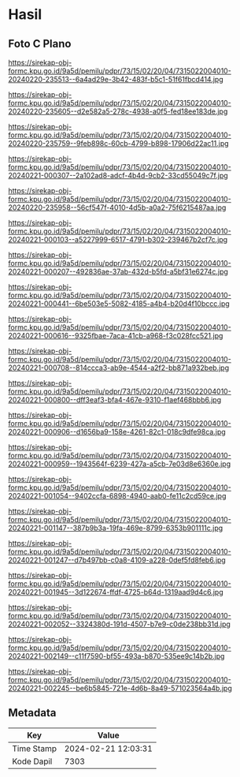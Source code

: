 # Hasil

## Foto C Plano

https://sirekap-obj-formc.kpu.go.id/9a5d/pemilu/pdpr/73/15/02/20/04/7315022004010-20240220-235513--6a4ad29e-3b42-483f-b5c1-51f61fbcd414.jpg

https://sirekap-obj-formc.kpu.go.id/9a5d/pemilu/pdpr/73/15/02/20/04/7315022004010-20240220-235605--d2e582a5-278c-4938-a0f5-fed18ee183de.jpg

https://sirekap-obj-formc.kpu.go.id/9a5d/pemilu/pdpr/73/15/02/20/04/7315022004010-20240220-235759--9feb898c-60cb-4799-b898-17906d22ac11.jpg

https://sirekap-obj-formc.kpu.go.id/9a5d/pemilu/pdpr/73/15/02/20/04/7315022004010-20240221-000307--2a102ad8-adcf-4b4d-9cb2-33cd55049c7f.jpg

https://sirekap-obj-formc.kpu.go.id/9a5d/pemilu/pdpr/73/15/02/20/04/7315022004010-20240220-235958--56cf547f-4010-4d5b-a0a2-75f6215487aa.jpg

https://sirekap-obj-formc.kpu.go.id/9a5d/pemilu/pdpr/73/15/02/20/04/7315022004010-20240221-000103--a5227999-6517-4791-b302-239467b2cf7c.jpg

https://sirekap-obj-formc.kpu.go.id/9a5d/pemilu/pdpr/73/15/02/20/04/7315022004010-20240221-000207--492836ae-37ab-432d-b5fd-a5bf31e6274c.jpg

https://sirekap-obj-formc.kpu.go.id/9a5d/pemilu/pdpr/73/15/02/20/04/7315022004010-20240221-000441--6be503e5-5082-4185-a4b4-b20d4f10bccc.jpg

https://sirekap-obj-formc.kpu.go.id/9a5d/pemilu/pdpr/73/15/02/20/04/7315022004010-20240221-000616--9325fbae-7aca-41cb-a968-f3c028fcc521.jpg

https://sirekap-obj-formc.kpu.go.id/9a5d/pemilu/pdpr/73/15/02/20/04/7315022004010-20240221-000708--814ccca3-ab9e-4544-a2f2-bb871a932beb.jpg

https://sirekap-obj-formc.kpu.go.id/9a5d/pemilu/pdpr/73/15/02/20/04/7315022004010-20240221-000800--dff3eaf3-bfa4-467e-9310-f1aef468bbb6.jpg

https://sirekap-obj-formc.kpu.go.id/9a5d/pemilu/pdpr/73/15/02/20/04/7315022004010-20240221-000906--d1656ba9-158e-4261-82c1-018c9dfe98ca.jpg

https://sirekap-obj-formc.kpu.go.id/9a5d/pemilu/pdpr/73/15/02/20/04/7315022004010-20240221-000959--1943564f-6239-427a-a5cb-7e03d8e6360e.jpg

https://sirekap-obj-formc.kpu.go.id/9a5d/pemilu/pdpr/73/15/02/20/04/7315022004010-20240221-001054--9402ccfa-6898-4940-aab0-fe11c2cd59ce.jpg

https://sirekap-obj-formc.kpu.go.id/9a5d/pemilu/pdpr/73/15/02/20/04/7315022004010-20240221-001147--387b9b3a-19fa-469e-8799-6353b901111c.jpg

https://sirekap-obj-formc.kpu.go.id/9a5d/pemilu/pdpr/73/15/02/20/04/7315022004010-20240221-001247--d7b497bb-c0a8-4109-a228-0def5fd8feb6.jpg

https://sirekap-obj-formc.kpu.go.id/9a5d/pemilu/pdpr/73/15/02/20/04/7315022004010-20240221-001945--3d122674-ffdf-4725-b64d-1319aad9d4c6.jpg

https://sirekap-obj-formc.kpu.go.id/9a5d/pemilu/pdpr/73/15/02/20/04/7315022004010-20240221-002052--3324380d-191d-4507-b7e9-c0de238bb31d.jpg

https://sirekap-obj-formc.kpu.go.id/9a5d/pemilu/pdpr/73/15/02/20/04/7315022004010-20240221-002149--c11f7590-bf55-493a-b870-535ee9c14b2b.jpg

https://sirekap-obj-formc.kpu.go.id/9a5d/pemilu/pdpr/73/15/02/20/04/7315022004010-20240221-002245--be6b5845-721e-4d6b-8a49-571023564a4b.jpg


## Metadata

| Key        | Value               |
| ---------- | ------------------- |
| Time Stamp | 2024-02-21 12:03:31 |
| Kode Dapil | 7303                |




